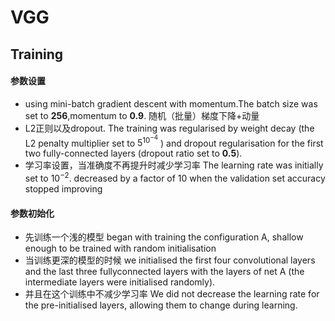 # VGG
## Training
#### 参数设置
- using mini-batch gradient descent with momentum.The batch size was set to **256**,momentum to **0.9**. 随机（批量）梯度下降+动量
- L2正则以及dropout. The training was regularised by weight decay (the L2 penalty multiplier set to  $5^{10^{−4}}$  ) and dropout regularisation for the first two fully-connected layers (dropout ratio set to **0.5**).
- 学习率设置，当准确度不再提升时减少学习率 The learning rate was initially set to $10^{−2}$. decreased by a factor of 10 when the validation set accuracy stopped improving
#### 参数初始化
- 先训练一个浅的模型 began with training the configuration A, shallow enough to be trained with random initialisation
- 当训练更深的模型的时候 we initialised the first four convolutional layers and the last three fullyconnected layers with the layers of net A (the intermediate layers were initialised randomly).
- 并且在这个训练中不减少学习率 We did not decrease the learning rate for the pre-initialised layers, allowing them to change during learning.
